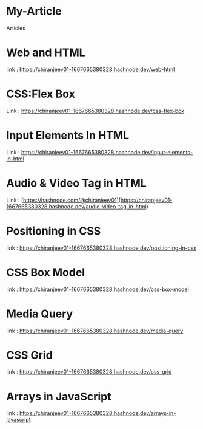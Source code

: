 # My-Article
Articles
# Web and HTML
link : https://chiranjeev01-1667665380328.hashnode.dev/web-html
<br>
# CSS:Flex Box <br>
Link : https://chiranjeev01-1667665380328.hashnode.dev/css-flex-box
# Input Elements In HTML
Link : https://chiranjeev01-1667665380328.hashnode.dev/input-elements-in-html
# Audio & Video Tag in HTML
Link : [https://hashnode.com/@chiranjeev01](https://chiranjeev01-1667665380328.hashnode.dev/audio-video-tag-in-html)
# Positioning in CSS
link : https://chiranjeev01-1667665380328.hashnode.dev/positioning-in-css
# CSS Box Model
link : https://chiranjeev01-1667665380328.hashnode.dev/css-box-model
# Media Query
link : https://chiranjeev01-1667665380328.hashnode.dev/media-query
# CSS Grid
link : https://chiranjeev01-1667665380328.hashnode.dev/css-grid
# Arrays in JavaScript
link : https://chiranjeev01-1667665380328.hashnode.dev/arrays-in-javascript
